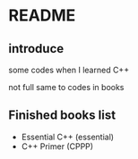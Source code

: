 # README

## introduce

some codes when I learned C++

not full same to codes in books

## Finished books list

* Essential C++ (essential)
* C++ Primer (CPPP)
